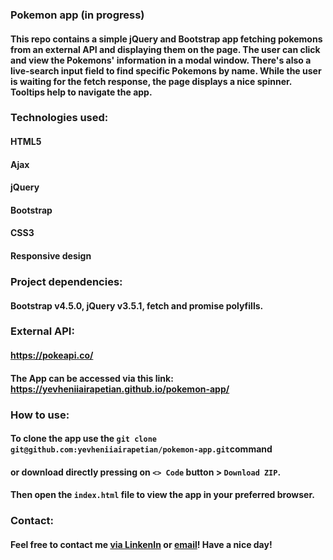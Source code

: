 ### Pokemon app (in progress)
#### This repo contains a simple jQuery and Bootstrap app fetching pokemons from an external API and displaying them on the page. The user can click and view the Pokemons' information in a modal window. There's also a live-search input field to find specific Pokemons by name. While the user is waiting for the fetch response, the page displays a nice spinner. Tooltips help to navigate the app.
### Technologies used:
#### HTML5
#### Ajax
#### jQuery
#### Bootstrap
#### CSS3
#### Responsive design
### Project dependencies:
#### Bootstrap v4.5.0, jQuery v3.5.1, fetch and promise polyfills.
### External API:
#### https://pokeapi.co/
#### The App can be accessed via this link: https://yevheniiairapetian.github.io/pokemon-app/
### How to use:
#### To clone the app use the `git clone git@github.com:yevheniiairapetian/pokemon-app.git`command 
#### or download directly pressing on `<> Code` button > `Download ZIP`. 
#### Then open the `index.html` file to view the app in your preferred browser.
### Contact:
#### Feel free to contact me [via LinkenIn](https://www.linkedin.com/in/yevhenii-airapetian/) or [email](mailto:sonkozhenia11@gmail.com)! Have a nice day!


